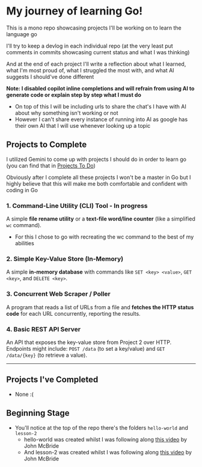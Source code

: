 # My journey of learning Go!

This is a mono repo showcasing projects I'll be working on to learn the language go

I'll try to keep a devlog in each individual repo (at the very least put comments in commits showcasing current status and what I was thinking)

And at the end of each project I'll write a reflection about what I learned, what I'm most proud of, what I struggled the most with, and what AI suggests I should've done different

**Note: I disabled copilot inline completions and will refrain from using AI to generate code or explain step by step what I must do**
  - On top of this I will be including urls to share the chat's I have with AI about why something isn't working or not
  - However I can't share every instance of running into AI as google has their own AI that I will use whenever looking up a topic


## Projects to Complete

I utilized Gemini to come up with projects I should do in order to learn go (you can find that in [Projects To Do](projects-to-do.md))

Obviously after I complete all these projects I won't be a master in Go but I highly believe that this will make me both comfortable and confident with coding in Go

### 1. Command-Line Utility (CLI) Tool - In progress

A simple **file rename utility** or a **text-file word/line counter** (like a simplified `wc` command).
- For this I chose to go with recreating the wc command to the best of my abilities

### 2. Simple Key-Value Store (In-Memory)

A simple **in-memory database** with commands like `SET <key> <value>`, `GET <key>`, and `DELETE <key>`.

### 3. Concurrent Web Scraper / Poller

A program that reads a list of URLs from a file and **fetches the HTTP status code** for each URL concurrently, reporting the results.

### 4. Basic REST API Server

An API that exposes the key-value store from Project 2 over HTTP. Endpoints might include: `POST /data` (to set a key/value) and `GET /data/{key}` (to retrieve a value).

---

## Projects I've Completed

- None :(

## Beginning Stage

- You'll notice at the top of the repo there's the folders `hello-world` and `lesson-2`
  - hello-world was created whilst I was following along [this video](https://youtu.be/XVNvXZyU4aE?si=AAaAPq0T7LN-aT5p) by John McBride
  - And lesson-2 was created whilst I was following along [this video](https://youtu.be/q-GZ71nRe0o?si=P1PMtC9B0Ud2L2un) by John McBride
